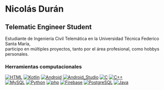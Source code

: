 # Nicolás Durán
## Telematic Engineer Student

Estudiante de Ingeniería Civil Telemática en la Universidad Técnica Federico Santa María,<br>
participo en múltiples proyectos, tanto por el área profesional, como hobbys personales.

### Herramientas computacionales
[![HTML](https://img.shields.io/badge/HTML-F17507?style=for-the-badge&logo=HTML5&logoColor=white&labelColor=000000)]()
[![Kotlin](https://img.shields.io/badge/Kotlin-9700FF?style=for-the-badge&logo=kotlin&logoColor=white&labelColor=000000)]()
[![Android](https://img.shields.io/badge/Android-3DDC84?style=for-the-badge&logo=android&logoColor=white&labelColor=000000)]()
[![Android_Studio](https://img.shields.io/badge/Android_Studio-00B6CB?style=for-the-badge&logo=android-studio&logoColor=white&labelColor=000000)]()
[![C](https://img.shields.io/badge/C-000094?style=for-the-badge&logo=C&logoColor=white&labelColor=000000)]()
[![C++](https://img.shields.io/badge/C++-FFEF27?style=for-the-badge&logo=Cplusplus&logoColor=white&labelColor=000000)]()
<br>
[![MySQL](https://img.shields.io/badge/MySQL-0036B1?style=for-the-badge&logo=mysql&logoColor=white&labelColor=000000)]()
[![Python](https://img.shields.io/badge/Python-00B156?style=for-the-badge&logo=python&logoColor=white&labelColor=000000)]()
[![php](https://img.shields.io/badge/php-A172FF?style=for-the-badge&logo=php&logoColor=white&labelColor=000000)]()
[![Firebase](https://img.shields.io/badge/Firebase-FFB600?style=for-the-badge&logo=firebase&logoColor=white&labelColor=000000)]()
[![PostgreSQL](https://img.shields.io/badge/PostgreSQL-7272FF?style=for-the-badge&logo=PostgreSQL&logoColor=white&labelColor=000000)]()
[![Java](https://img.shields.io/badge/Java-F32500?style=for-the-badge&logo=java&logoColor=white&labelColor=000000)]()

